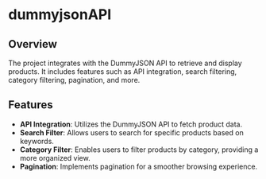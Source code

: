 # dummyjsonAPI 

## Overview 
The project integrates with the DummyJSON API to retrieve and display products. It includes features such as API integration, search filtering, category filtering, pagination, and more. 

## Features 
- **API Integration**: Utilizes the DummyJSON API to fetch product data.
- **Search Filter**: Allows users to search for specific products based on keywords.
- **Category Filter**: Enables users to filter products by category, providing a more organized view.
- **Pagination**: Implements pagination for a smoother browsing experience.
